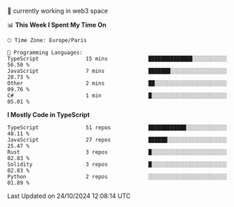 🔭 currently working in web3 space

<!--START_SECTION:waka-->
📊 **This Week I Spent My Time On** 

```text
🕑︎ Time Zone: Europe/Paris

💬 Programming Languages: 
TypeScript               15 mins             ██████████████░░░░░░░░░░░   56.50 % 
JavaScript               7 mins              ███████░░░░░░░░░░░░░░░░░░   28.73 % 
Other                    2 mins              ██░░░░░░░░░░░░░░░░░░░░░░░   09.76 % 
C#                       1 min               █░░░░░░░░░░░░░░░░░░░░░░░░   05.01 % 
```

**I Mostly Code in TypeScript** 

```text
TypeScript               51 repos            ████████████░░░░░░░░░░░░░   48.11 % 
JavaScript               27 repos            ██████░░░░░░░░░░░░░░░░░░░   25.47 % 
Rust                     3 repos             █░░░░░░░░░░░░░░░░░░░░░░░░   02.83 % 
Solidity                 3 repos             █░░░░░░░░░░░░░░░░░░░░░░░░   02.83 % 
Python                   2 repos             ░░░░░░░░░░░░░░░░░░░░░░░░░   01.89 % 
```




 Last Updated on 24/10/2024 12:08:14 UTC
<!--END_SECTION:waka-->
